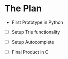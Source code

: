 # The Plan
- First Prototype in Python
- [ ] Setup Trie functionality
- [ ] Setup Autocomplete

- [ ] Final Product in C
